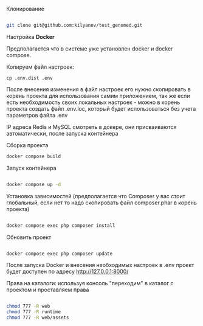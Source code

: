 Клонирование
```bash

git clone git@github.com:kilyanov/test_genomed.git
```
Настройка **Docker**

Предполагается что в системе уже установлен docker и docker compose.

Копируем файл настроек:

```
cp .env.dist .env
```
После внесения изменения в файл настроек его нужно скопировать в корень проекта для использования самим приложением,
так же если есть необходимость своих локальных настроек - можно в корень проекта создать файл .env.loc, который будет
использоваться без учета параметров файла .env

IP адреса Redis и MySQL смотреть в докере, они присваиваются автоматически, после запуска контейнера

Сборка проекта

```bash
docker compose build
```

Запуск контейнера

```bash

docker compose up -d  

```
Установка зависимостей (предполагается что Composer у вас стоит глобальный, если нет то надо скопировать файл composer.phar в корень проекта)

```bash

docker compose exec php composer install
```
Обновить проект
```bash

docker compose exec php composer update
```

После запуска Docker и внесения необходимых настроек в .env 
проект будет доступен по адресу http://127.0.0.1:8000/ 

Права на каталоги:
используя консоль "переходим" в каталог с проектом и проставляем права

```bash

chmod 777 -R web
chmod 777 -R runtime
chmod 777 -R web/assets